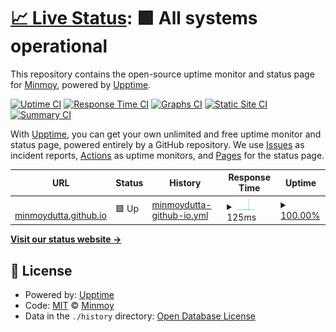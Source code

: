 # [📈 Live Status](https://minmoydutta.github.io/status): <!--live status--> **🟩 All systems operational**

This repository contains the open-source uptime monitor and status page for [Minmoy](https://minmoydutta.github.io/status), powered by [Upptime](https://github.com/upptime/upptime).

[![Uptime CI](https://github.com/minmoydutta/status/workflows/Uptime%20CI/badge.svg)](https://github.com/minmoydutta/status/actions?query=workflow%3A%22Uptime+CI%22)
[![Response Time CI](https://github.com/minmoydutta/status/workflows/Response%20Time%20CI/badge.svg)](https://github.com/minmoydutta/status/actions?query=workflow%3A%22Response+Time+CI%22)
[![Graphs CI](https://github.com/minmoydutta/status/workflows/Graphs%20CI/badge.svg)](https://github.com/minmoydutta/status/actions?query=workflow%3A%22Graphs+CI%22)
[![Static Site CI](https://github.com/minmoydutta/status/workflows/Static%20Site%20CI/badge.svg)](https://github.com/minmoydutta/status/actions?query=workflow%3A%22Static+Site+CI%22)
[![Summary CI](https://github.com/minmoydutta/status/workflows/Summary%20CI/badge.svg)](https://github.com/minmoydutta/status/actions?query=workflow%3A%22Summary+CI%22)

With [Upptime](https://upptime.js.org), you can get your own unlimited and free uptime monitor and status page, powered entirely by a GitHub repository. We use [Issues](https://github.com/minmoydutta/status/issues) as incident reports, [Actions](https://github.com/minmoydutta/status/actions) as uptime monitors, and [Pages](https://minmoydutta.github.io/status) for the status page.

<!--start: status pages-->
<!-- This summary is generated by Upptime (https://github.com/upptime/upptime) -->
<!-- Do not edit this manually, your changes will be overwritten -->
<!-- prettier-ignore -->
| URL | Status | History | Response Time | Uptime |
| --- | ------ | ------- | ------------- | ------ |
| <img alt="" src="https://icons.duckduckgo.com/ip3/minmoydutta.github.io.ico" height="13"> [minmoydutta.github.io](https://minmoydutta.github.io) | 🟩 Up | [minmoydutta-github-io.yml](https://github.com/minmoydutta/status/commits/HEAD/history/minmoydutta-github-io.yml) | <details><summary><img alt="Response time graph" src="./graphs/minmoydutta-github-io/response-time-week.png" height="20"> 125ms</summary><br><a href="https://minmoydutta.github.io/status/history/minmoydutta-github-io"><img alt="Response time 102" src="https://img.shields.io/endpoint?url=https%3A%2F%2Fraw.githubusercontent.com%2Fminmoydutta%2Fstatus%2FHEAD%2Fapi%2Fminmoydutta-github-io%2Fresponse-time.json"></a><br><a href="https://minmoydutta.github.io/status/history/minmoydutta-github-io"><img alt="24-hour response time 98" src="https://img.shields.io/endpoint?url=https%3A%2F%2Fraw.githubusercontent.com%2Fminmoydutta%2Fstatus%2FHEAD%2Fapi%2Fminmoydutta-github-io%2Fresponse-time-day.json"></a><br><a href="https://minmoydutta.github.io/status/history/minmoydutta-github-io"><img alt="7-day response time 125" src="https://img.shields.io/endpoint?url=https%3A%2F%2Fraw.githubusercontent.com%2Fminmoydutta%2Fstatus%2FHEAD%2Fapi%2Fminmoydutta-github-io%2Fresponse-time-week.json"></a><br><a href="https://minmoydutta.github.io/status/history/minmoydutta-github-io"><img alt="30-day response time 115" src="https://img.shields.io/endpoint?url=https%3A%2F%2Fraw.githubusercontent.com%2Fminmoydutta%2Fstatus%2FHEAD%2Fapi%2Fminmoydutta-github-io%2Fresponse-time-month.json"></a><br><a href="https://minmoydutta.github.io/status/history/minmoydutta-github-io"><img alt="1-year response time 102" src="https://img.shields.io/endpoint?url=https%3A%2F%2Fraw.githubusercontent.com%2Fminmoydutta%2Fstatus%2FHEAD%2Fapi%2Fminmoydutta-github-io%2Fresponse-time-year.json"></a></details> | <details><summary><a href="https://minmoydutta.github.io/status/history/minmoydutta-github-io">100.00%</a></summary><a href="https://minmoydutta.github.io/status/history/minmoydutta-github-io"><img alt="All-time uptime 100.00%" src="https://img.shields.io/endpoint?url=https%3A%2F%2Fraw.githubusercontent.com%2Fminmoydutta%2Fstatus%2FHEAD%2Fapi%2Fminmoydutta-github-io%2Fuptime.json"></a><br><a href="https://minmoydutta.github.io/status/history/minmoydutta-github-io"><img alt="24-hour uptime 100.00%" src="https://img.shields.io/endpoint?url=https%3A%2F%2Fraw.githubusercontent.com%2Fminmoydutta%2Fstatus%2FHEAD%2Fapi%2Fminmoydutta-github-io%2Fuptime-day.json"></a><br><a href="https://minmoydutta.github.io/status/history/minmoydutta-github-io"><img alt="7-day uptime 100.00%" src="https://img.shields.io/endpoint?url=https%3A%2F%2Fraw.githubusercontent.com%2Fminmoydutta%2Fstatus%2FHEAD%2Fapi%2Fminmoydutta-github-io%2Fuptime-week.json"></a><br><a href="https://minmoydutta.github.io/status/history/minmoydutta-github-io"><img alt="30-day uptime 100.00%" src="https://img.shields.io/endpoint?url=https%3A%2F%2Fraw.githubusercontent.com%2Fminmoydutta%2Fstatus%2FHEAD%2Fapi%2Fminmoydutta-github-io%2Fuptime-month.json"></a><br><a href="https://minmoydutta.github.io/status/history/minmoydutta-github-io"><img alt="1-year uptime 100.00%" src="https://img.shields.io/endpoint?url=https%3A%2F%2Fraw.githubusercontent.com%2Fminmoydutta%2Fstatus%2FHEAD%2Fapi%2Fminmoydutta-github-io%2Fuptime-year.json"></a></details>

<!--end: status pages-->

[**Visit our status website →**](https://minmoydutta.github.io/status)

## 📄 License

- Powered by: [Upptime](https://github.com/upptime/upptime)
- Code: [MIT](./LICENSE) © [Minmoy](https://minmoydutta.github.io/status)
- Data in the `./history` directory: [Open Database License](https://opendatacommons.org/licenses/odbl/1-0/)
